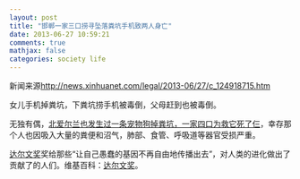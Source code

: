 ```yaml
---
layout: post
title: "邯郸一家三口捞寻坠落粪坑手机致两人身亡"
date: 2013-06-27 10:59:21
comments: true
mathjax: false
categories: society life
---
```

新闻来源<http://news.xinhuanet.com/legal/2013-06/27/c_124918715.htm>

女儿手机掉粪坑，下粪坑捞手机被毒倒，父母赶到也被毒倒。

<!--more-->

无独有偶，[北爱尔兰也发生过一条宠物狗掉粪坑，一家四口为救它死了仨][dog_url]，幸存那个人也因吸入大量的粪便和沼气，肺部、食管、呼吸道等器官受损严重。

[达尔文奖](http://www.darwinawards.com/)奖给那些“让自己愚蠢的基因不再自由地传播出去”，对人类的进化做出了贡献了的人们。维基百科：[达尔文奖](https://zh.wikipedia.org/wiki/%E8%BE%BE%E5%B0%94%E6%96%87%E5%A5%96)。

[dog_url]:http://csxb.bandao.cn/data/20120917/html/32/content_6.html
